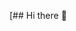 [## Hi there 👋

[](https://github.com/user-attachments/assets/aae577fb-f273-4c5b-bdb8-0458b197d3c5)

